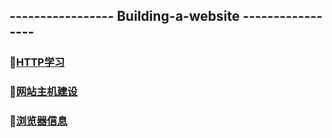 ## -----------------  Building-a-website  -----------------

### :file_folder:[HTTP学习](https://github.com/swordboyASS/Building-a-website/blob/master/HTTP%E5%AD%A6%E4%B9%A0.md)
### :file_folder:[网站主机建设](https://github.com/swordboyASS/Building-a-website/blob/master/%E7%BD%91%E7%AB%99%E4%B8%BB%E6%9C%BA.md)
### :file_folder:[浏览器信息]()
